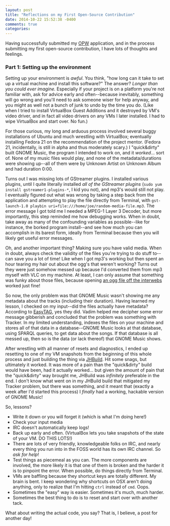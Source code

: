 ```yaml
---
layout: post
title: "Reflections on my First Open-Source Contribution"
date: 2014-10-22 15:52:38 -0400
comments: true
categories:
---
```

Having successfully submitted my [OPW](//gnome.org/opw/) application, and in the process submitting my first open-source contribution, I have lots of thoughts and feelings.

### Part 1: Setting up the environment

Setting up your environment is *awful*. You think, "how long can it take to set up a virtual machine and install this software?" The answer? *Longer than you could ever imagine.* Especially if your project is on a platform you're not familiar with, ask for advice early and often--because inevitably, something will go wrong and you'll need to ask someone wiser for help anyway, and you might as well not a bunch of junk to undo by the time you do. (Like when I tried to install VirtualBox Guest Additions and it destroyed by VM's video driver, and in fact all video drivers on any VMs I later installed. I had to wipe VirtualBox and start over. No fun.)<!--more-->

For those curious, my long and arduous process involved several buggy installations of Ubuntu and much wrestling with VirtualBox; eventually installing Fedora 21 on the recommendation of the project mentor. (Fedora 21, incidentally, is still in alpha and thus moderately scary.) I "quick&dirty" built GNOME Music, the program I intended to work on, and it *worked*... sort of. None of my music files would play, and none of the metadata/durations were showing up--all of them were by Unknown Artist on Unknown Album and had duration 0:00.

Turns out I was missing lots of GStreamer plugins. I installed various plugins, until I quite literally installed *all of the GStreamer plugins* (`sudo yum install gstreamer1-plugins-*`, I kid you not), and mp3's would still not play. I eventually figured out what was wrong by taking a step back from the application and attempting to play the file directly from Terminal, with `gst-launch-1.0 playbin uri=file:///home/joe/random-media-file.mp3`. The error message I got told me I needed a MPEG-1 Layer 3 Decoder, but more importantly, this step reminded me how debugging works. When in doubt, take away as many of the confounding variables as possible--like for instance, the borked program install--and see how much you can accomplish in its barest form, ideally from Terminal because then you will likely get useful error messages.

Oh, and another important thing? Making sure you have valid media. When in doubt, always check the validity of the files you're trying to do stuff to--can save you a lot of time! Like when I got mp3's working but then spent an hour tearing my hair out about the ogg's that weren't working? Turns out they were just somehow messed up because I'd converted them from mp3 myself with VLC on my machine. At least, I can only assume that something was funky about those files, because opening [an ogg file off the interwebs](//www.gnu.org/music/FreeSWSong.ogg) worked just fine!

So now, the only problem was that GNOME Music wasn't showing me any metadata about the tracks (including their duration). Having learned my lesson, I checked on my input--did the files actually have metadata? According to [EasyTAG](https://wiki.gnome.org/Apps/EasyTAG), yes they did. Vadim helped me decipher some error message gibberish and concluded that the problem was something with Tracker. In my limited understanding, indexes the files on your machine and stores all of that data in a database--GNOME Music looks at that database, using SPARQL queries, to get data about the songs. If that database is all messed up, then so is the data (or lack thereof) that GNOME Music shows.

After wrestling with all manner of resets and diagnostics, I ended up resetting to one of my VM snapshots from the beginning of this whole process and just building the thing via [JHBuild](//wiki.gnome.org/HowDoI/Jhbuild). Hit some snags, but ultimately it worked. It was more of a pain than the "quick&dirty" build would have been, had it actually worked... but given the amount of pain that the "quick&dirty" way brought me, JHBuild was *infinitely* preferable in the end. I don't know what went on in my JHBuild build that mitigated my Tracker problem, but there was something, and it meant that (exactly a week after I'd started this process) I *finally* had a working, hackable version of GNOME Music!

So, lessons?

* Write it down or you will forget it (which is what I'm doing here!)
* Check your input media
* IRC doesn't automatically keep logs!
* Back up early and often. (VirtualBox lets you take snapshots of the state of your VM. DO THIS LOTS!)
* There are lots of very friendly, knowledgeable folks on IRC, and nearly every thing you run into in the FOSS world has its own IRC channel. So *ask for help*!
* Test things as piecemeal as you can. The more components are involved, the more likely it is that one of them is broken and the harder it is to pinpoint the error. When possible, do things directly from Terminal.
* VMs are baffling because they shortcut keys are totally different. My brain is bent. I keep wondering why shortcuts on OSX aren't doing anything, only to realize that I'm hitting `ctrl` instead of `cmd`. Oops.
* Sometimes the "easy" way is easier. Sometimes it's much, much harder.
* Sometimes the best thing to do is to reset and start over with another tack.

What about writing the actual code, you say? That is, I believe, a post for another day!